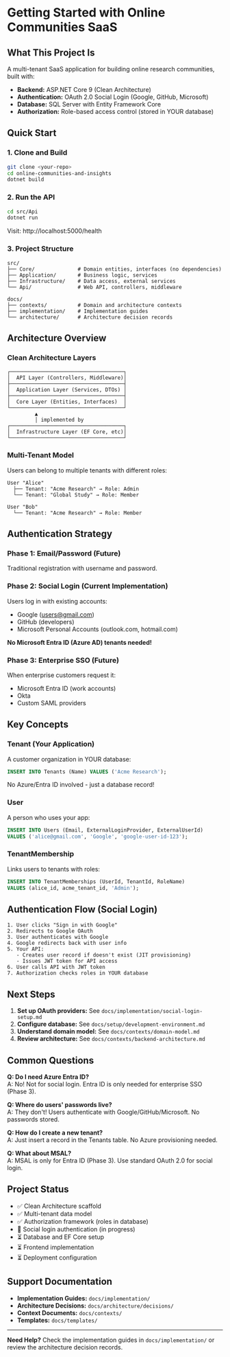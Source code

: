 # Getting Started with Online Communities SaaS

## What This Project Is

A multi-tenant SaaS application for building online research communities, built with:
- **Backend:** ASP.NET Core 9 (Clean Architecture)
- **Authentication:** OAuth 2.0 Social Login (Google, GitHub, Microsoft)
- **Database:** SQL Server with Entity Framework Core
- **Authorization:** Role-based access control (stored in YOUR database)

## Quick Start

### 1. Clone and Build

```bash
git clone <your-repo>
cd online-communities-and-insights
dotnet build
```

### 2. Run the API

```bash
cd src/Api
dotnet run
```

Visit: http://localhost:5000/health

### 3. Project Structure

```
src/
├── Core/              # Domain entities, interfaces (no dependencies)
├── Application/       # Business logic, services
├── Infrastructure/    # Data access, external services
└── Api/               # Web API, controllers, middleware

docs/
├── contexts/          # Domain and architecture contexts
├── implementation/    # Implementation guides
└── architecture/      # Architecture decision records
```

## Architecture Overview

### Clean Architecture Layers

```
┌─────────────────────────────────────┐
│  API Layer (Controllers, Middleware)│
├─────────────────────────────────────┤
│  Application Layer (Services, DTOs) │
├─────────────────────────────────────┤
│  Core Layer (Entities, Interfaces)  │
└─────────────────────────────────────┘
         ▲
         │ implemented by
┌─────────────────────────────────────┐
│  Infrastructure Layer (EF Core, etc)│
└─────────────────────────────────────┘
```

### Multi-Tenant Model

Users can belong to multiple tenants with different roles:

```
User "Alice"
  ├── Tenant: "Acme Research" → Role: Admin
  └── Tenant: "Global Study" → Role: Member

User "Bob"
  └── Tenant: "Acme Research" → Role: Member
```

## Authentication Strategy

### Phase 1: Email/Password (Future)
Traditional registration with username and password.

### Phase 2: Social Login (Current Implementation)
Users log in with existing accounts:
- Google (users@gmail.com)
- GitHub (developers)
- Microsoft Personal Accounts (outlook.com, hotmail.com)

**No Microsoft Entra ID (Azure AD) tenants needed!**

### Phase 3: Enterprise SSO (Future)
When enterprise customers request it:
- Microsoft Entra ID (work accounts)
- Okta
- Custom SAML providers

## Key Concepts

### Tenant (Your Application)
A customer organization in YOUR database:
```sql
INSERT INTO Tenants (Name) VALUES ('Acme Research');
```
No Azure/Entra ID involved - just a database record!

### User
A person who uses your app:
```sql
INSERT INTO Users (Email, ExternalLoginProvider, ExternalUserId)
VALUES ('alice@gmail.com', 'Google', 'google-user-id-123');
```

### TenantMembership
Links users to tenants with roles:
```sql
INSERT INTO TenantMemberships (UserId, TenantId, RoleName)
VALUES (alice_id, acme_tenant_id, 'Admin');
```

## Authentication Flow (Social Login)

```
1. User clicks "Sign in with Google"
2. Redirects to Google OAuth
3. User authenticates with Google
4. Google redirects back with user info
5. Your API:
   - Creates user record if doesn't exist (JIT provisioning)
   - Issues JWT token for API access
6. User calls API with JWT token
7. Authorization checks roles in YOUR database
```

## Next Steps

1. **Set up OAuth providers:** See `docs/implementation/social-login-setup.md`
2. **Configure database:** See `docs/setup/development-environment.md`
3. **Understand domain model:** See `docs/contexts/domain-model.md`
4. **Review architecture:** See `docs/contexts/backend-architecture.md`

## Common Questions

**Q: Do I need Azure Entra ID?**  
A: No! Not for social login. Entra ID is only needed for enterprise SSO (Phase 3).

**Q: Where do users' passwords live?**  
A: They don't! Users authenticate with Google/GitHub/Microsoft. No passwords stored.

**Q: How do I create a new tenant?**  
A: Just insert a record in the Tenants table. No Azure provisioning needed.

**Q: What about MSAL?**  
A: MSAL is only for Entra ID (Phase 3). Use standard OAuth 2.0 for social login.

## Project Status

- ✅ Clean Architecture scaffold
- ✅ Multi-tenant data model
- ✅ Authorization framework (roles in database)
- 🚧 Social login authentication (in progress)
- ⏳ Database and EF Core setup
- ⏳ Frontend implementation
- ⏳ Deployment configuration

## Support Documentation

- **Implementation Guides:** `docs/implementation/`
- **Architecture Decisions:** `docs/architecture/decisions/`
- **Context Documents:** `docs/contexts/`
- **Templates:** `docs/templates/`

---

**Need Help?** Check the implementation guides in `docs/implementation/` or review the architecture decision records.

